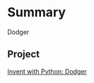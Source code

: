 # Summary

 Dodger 

## Project

[Invent with Python: Dodger](http://inventwithpython.com/dodger.py)
